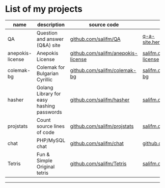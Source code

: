 # List of my projects

| name | description | source code | url | license |
| --- | --- | --- | --- | --- |
| QA | Question and answer (Q&A) site | [github.com/salifm/QA](https://github.com/salifm/QA) | [q-a-site.herokuapp.com](https://q-a-site.herokuapp.com) | MIT |
| anepokis-license | Anepokis License | [github.com/salifm/anepokis-license](https://github.com/salifm/anepokis-license) | [salifm.com/anepokis-license](https://salifm.com/anepokis-license) | |
| colemak-bg | Colemak for Bulgarian Cyrillic | [github.com/salifm/colemak-bg](https://github.com/salifm/colemak-bg) | [salifm.com/colemak-bg](https://salifm.com/colemak-bg) | |
| hasher | Golang Library for easy hashing passwords | [github.com/salifm/hasher](https://github.com/salifm/hasher) | [salifm.com/hasher](https://salifm.com/hasher) | MIT |
| projstats | Count source lines of code | [github.com/salifm/projstats](https://github.com/salifm/projstats) | [salifm.com/projstats](https://salifm.com/projstats) | MIT |
| chat | PHP/MySQL chat | [github.com/salifm/chat](https://github.com/salifm/chat) | [github.com/salifm/chat](https://github.com/salifm/chat) | MIT |
| Tetris | Fun & Simple Original tetris | [github.com/salifm/Tetris](https://github.com/salifm/Tetris) | [salifm.com/Tetris](https://salifm.com/Tetris) | |

---

<div style="display:none">
<![CDATA[
    <script src="https://getinsights.io/static/js/insights.js">
    </script>
    <script>
        insights.init('fc3XLmlsMDc_fWlD');
        insights.trackPages();
    </script>
<!--]]>
</div>
